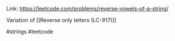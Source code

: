 Link: https://leetcode.com/problems/reverse-vowels-of-a-string/

Variation of [[Reverse only letters (LC-917)]]

#strings #leetcode 